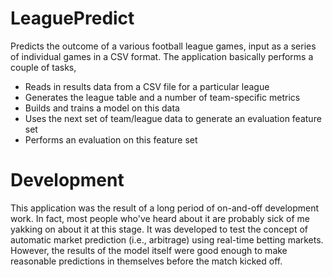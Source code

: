 # LeaguePredict
Predicts the outcome of a various football league games, input as a series of individual games in a CSV format. 
The application basically performs a couple of tasks, 

* Reads in results data from a CSV file for a particular league
* Generates the league table and a number of team-specific metrics 
* Builds and trains a model on this data
* Uses the next set of team/league data to generate an evaluation feature set
* Performs an evaluation on this feature set

# Development
This application was the result of a long period of on-and-off development work. In fact, most people who've 
heard about it are probably sick of me yakking on about it at this stage. It was developed to test the concept 
of automatic market prediction (i.e., arbitrage) using real-time betting markets. However, the results of the 
model itself were good enough to make reasonable predictions in themselves before the match kicked off. 
